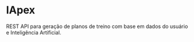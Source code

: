 # IApex
 REST API para geração de planos de treino com base em dados do usuário e Inteligência Artificial.
